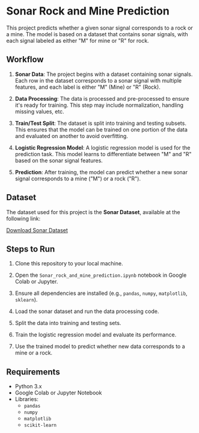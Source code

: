 # Sonar Rock and Mine Prediction

This project predicts whether a given sonar signal corresponds to a rock or a mine. The model is based on a dataset that contains sonar signals, with each signal labeled as either "M" for mine or "R" for rock.

## Workflow

1. **Sonar Data**: The project begins with a dataset containing sonar signals. Each row in the dataset corresponds to a sonar signal with multiple features, and each label is either "M" (Mine) or "R" (Rock).

2. **Data Processing**: The data is processed and pre-processed to ensure it's ready for training. This step may include normalization, handling missing values, etc.

3. **Train/Test Split**: The dataset is split into training and testing subsets. This ensures that the model can be trained on one portion of the data and evaluated on another to avoid overfitting.

4. **Logistic Regression Model**: A logistic regression model is used for the prediction task. This model learns to differentiate between "M" and "R" based on the sonar signal features.

5. **Prediction**: After training, the model can predict whether a new sonar signal corresponds to a mine ("M") or a rock ("R").

## Dataset

The dataset used for this project is the **Sonar Dataset**, available at the following link:

[Download Sonar Dataset]([http://archive.ics.uci.edu/ml/machine-learning-databases/00262/](https://drive.google.com/file/d/1f_dwGSN7QBDepWkkac4AuJDo2vFWoK2s/view?usp=sharing))

## Steps to Run

1. Clone this repository to your local machine.

2. Open the `Sonar_rock_and_mine_prediction.ipynb` notebook in Google Colab or Jupyter.

3. Ensure all dependencies are installed (e.g., `pandas`, `numpy`, `matplotlib`, `sklearn`).

4. Load the sonar dataset and run the data processing code.

5. Split the data into training and testing sets.

6. Train the logistic regression model and evaluate its performance.

7. Use the trained model to predict whether new data corresponds to a mine or a rock.

## Requirements

- Python 3.x
- Google Colab or Jupyter Notebook
- Libraries:
  - `pandas`
  - `numpy`
  - `matplotlib`
  - `scikit-learn`


